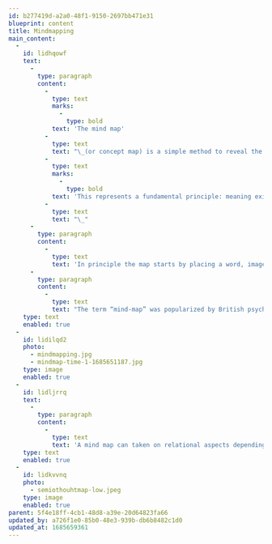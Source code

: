 ```yaml
---
id: b277419d-a2a0-48f1-9150-2697bb471e31
blueprint: content
title: Mindmapping
main_content:
  -
    id: lidhqowf
    text:
      -
        type: paragraph
        content:
          -
            type: text
            marks:
              -
                type: bold
            text: 'The mind map'
          -
            type: text
            text: "\_(or concept map) is a simple method to reveal the relational values of parts to other parts and groups as wholes.\_"
          -
            type: text
            marks:
              -
                type: bold
            text: 'This represents a fundamental principle: meaning exists only from relationship.'
          -
            type: text
            text: "\_"
      -
        type: paragraph
        content:
          -
            type: text
            text: 'In principle the map starts by placing a word, image or object in the center of a page (any size) to maintain awareness of what is stimulated by the mind. Creating that center, versus making a “list” as linear path wherein we tend to lose sight of source and value, maintains the interactive nature and values that parts and wholes can have.'
      -
        type: paragraph
        content:
          -
            type: text
            text: "The term “mind-map” was popularized by British psychologist Tony Buzan, in the late 1970s; and inspired by Alfred Korzybski’s General Semantics theory. However, the term “mind-map” is somewhat misleading since the system does not truly “map the mind”, but merely documents aspects of “thought” and insight. Actually, long before Buzan others used the same mapping system for similar purposes (e.g., 3rd cent. Greek philosopher, Porphyry, used it to map out Aristotle’s categories; Ernest Wood, 1930s, used this as a means to train concentration skills). Therefore the very mind mapping represents the actions of mapping relational aspects that can come to mind into an organized form of materialization.\_\_(Thomas Ockerse)"
    type: text
    enabled: true
  -
    id: lidilqd2
    photo:
      - mindmapping.jpg
      - mindmap-time-1-1685651187.jpg
    type: image
    enabled: true
  -
    id: lidljrrq
    text:
      -
        type: paragraph
        content:
          -
            type: text
            text: 'A mind map can taken on relational aspects depending on the nature of the inquiry for which it becomes useful (such as asking questions reflecting "how" or "why" and "what". '
    type: text
    enabled: true
  -
    id: lidkvvnq
    photo:
      - semiothouhtmap-low.jpeg
    type: image
    enabled: true
parent: 5f4e18ff-4cb1-48d8-a39e-20d64823fa66
updated_by: a726f1e0-85b0-48e3-939b-db6b8482c1d0
updated_at: 1685659361
---
```

